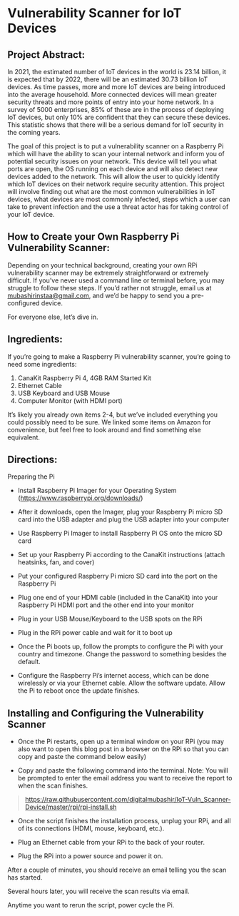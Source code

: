 # Vulnerability Scanner for IoT Devices
## Project Abstract:

In 2021, the estimated number of IoT devices in the world is 23.14 billion, it is expected that by 2022, there will be an estimated 30.73 billion IoT devices. As time passes, more and more IoT devices are being introduced into the average household. More connected devices will mean greater security threats and more points of entry into your home network. In a survey of 5000 enterprises, 85% of these are in the process of deploying IoT devices, but only 10% are confident that they can secure these devices. This statistic shows that there will be a serious demand for IoT security in the coming years. 

The goal of this project is to put a vulnerability scanner on a Raspberry Pi which will have the ability to scan your internal network and inform you of potential security issues on your network. This device will tell you what ports are open, the OS running on each device and will also detect new devices added to the network. This will allow the user to quickly identify which IoT devices on their network require security attention. This project will involve finding out what are the most common vulnerabilities in IoT devices, what devices are most commonly infected, steps which a user can take to prevent infection and the use a threat actor has for taking control of your IoT device.

## How to Create your Own Raspberry Pi Vulnerability Scanner:

Depending on your technical background, creating your own RPi vulnerability scanner may be extremely straightforward or extremely difficult. If you’ve never used a command line or terminal before, you may struggle to follow these steps. If you’d rather not struggle, email us at mubashirinstaa@gmail.com, and we’d be happy to send you a pre-configured device.

For everyone else, let’s dive in.

## Ingredients:

If you’re going to make a Raspberry Pi vulnerability scanner, you’re going to need some ingredients:

1. CanaKit Raspberry Pi 4, 4GB RAM Started Kit
2. Ethernet Cable
3. USB Keyboard and USB Mouse
4. Computer Monitor (with HDMI port)

It’s likely you already own items 2-4, but we’ve included everything you could possibly need to be sure. We linked some items on Amazon for convenience, but feel free to look around and find something else equivalent.

## Directions:

Preparing the Pi

- Install Raspberry Pi Imager for your Operating System (https://www.raspberrypi.org/downloads/)

- After it downloads, open the Imager, plug your Raspberry Pi micro SD card into the USB adapter and plug the USB adapter into your computer

- Use Raspberry Pi Imager to install Raspberry Pi OS onto the micro SD card

- Set up your Raspberry Pi according to the CanaKit instructions (attach heatsinks, fan, and cover)

- Put your configured Raspberry Pi micro SD card into the port on the Raspberry Pi

- Plug one end of your HDMI cable (included in the CanaKit) into your Raspberry Pi HDMI port and the other end into your monitor

- Plug in your USB Mouse/Keyboard to the USB spots on the RPi

- Plug in the RPi power cable and wait for it to boot up

- Once the Pi boots up, follow the prompts to configure the Pi with your country and timezone. Change the password to something besides the default.

- Configure the Raspberry Pi’s internet access, which can be done wirelessly or via your Ethernet cable. Allow the software update. Allow the Pi to reboot once the update finishes.


## Installing and Configuring the Vulnerability Scanner

- Once the Pi restarts, open up a terminal window on your RPi (you may also want to open this blog post in a browser on the RPi so that you can copy and paste the command below easily)

- Copy and paste the following command into the terminal. Note: You will be prompted to enter the email address you want to receive the report to when the scan finishes.

>  https://raw.githubusercontent.com/digitalmubashir/IoT-Vuln_Scanner-Device/master/rpi/rpi-install.sh

- Once the script finishes the installation process, unplug your RPi, and all of its connections (HDMI, mouse, keyboard, etc.).

- Plug an Ethernet cable from your RPi to the back of your router.

- Plug the RPi into a power source and power it on.

After a couple of minutes, you should receive an email telling you the scan has started.

Several hours later, you will receive the scan results via email.

Anytime you want to rerun the script, power cycle the Pi.

